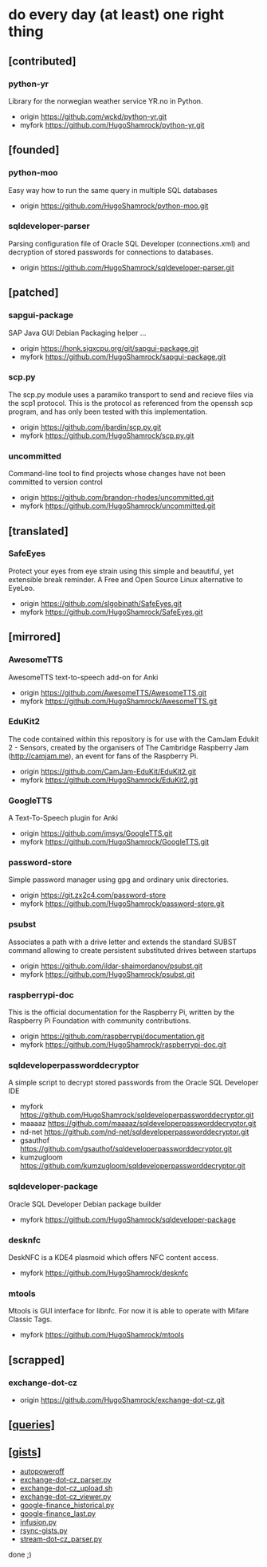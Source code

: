 # do every day (at least) one right thing

## [contributed]

### python-yr
Library for the norwegian weather service YR.no in Python.
* origin https://github.com/wckd/python-yr.git
* myfork https://github.com/HugoShamrock/python-yr.git

## [founded]

### python-moo
Easy way how to run the same query in multiple SQL databases
* origin https://github.com/HugoShamrock/python-moo.git

### sqldeveloper-parser
Parsing configuration file of Oracle SQL Developer (connections.xml) and decryption of stored passwords for connections to databases.
* origin https://github.com/HugoShamrock/sqldeveloper-parser.git

## [patched]

### sapgui-package
SAP Java GUI Debian Packaging helper ...
* origin https://honk.sigxcpu.org/git/sapgui-package.git
* myfork https://github.com/HugoShamrock/sapgui-package.git

### scp.py
The scp.py module uses a paramiko transport to send and recieve files via the scp1 protocol. This is the protocol as referenced from the openssh scp program, and has only been tested with this implementation.
* origin https://github.com/jbardin/scp.py.git
* myfork https://github.com/HugoShamrock/scp.py.git

### uncommitted
Command-line tool to find projects whose changes have not been committed to version control
* origin https://github.com/brandon-rhodes/uncommitted.git
* myfork https://github.com/HugoShamrock/uncommitted.git

## [translated]

### SafeEyes
Protect your eyes from eye strain using this simple and beautiful, yet extensible break reminder. A Free and Open Source Linux alternative to EyeLeo.
* origin https://github.com/slgobinath/SafeEyes.git
* myfork https://github.com/HugoShamrock/SafeEyes.git

## [mirrored]

### AwesomeTTS
AwesomeTTS text-to-speech add-on for Anki
* origin https://github.com/AwesomeTTS/AwesomeTTS.git
* myfork https://github.com/HugoShamrock/AwesomeTTS.git

### EduKit2
The code contained within this repository is for use with the CamJam Edukit 2 - Sensors, created by the organisers of The Cambridge Raspberry Jam (http://camjam.me), an event for fans of the Raspberry Pi.
* origin https://github.com/CamJam-EduKit/EduKit2.git
* myfork https://github.com/HugoShamrock/EduKit2.git

### GoogleTTS
A Text-To-Speech plugin for Anki
* origin https://github.com/imsys/GoogleTTS.git
* myfork https://github.com/HugoShamrock/GoogleTTS.git

### password-store
Simple password manager using gpg and ordinary unix directories.
* origin https://git.zx2c4.com/password-store
* myfork https://github.com/HugoShamrock/password-store.git

### psubst
Associates a path with a drive letter and extends the standard SUBST command allowing to create persistent substituted drives between startups
* origin https://github.com/ildar-shaimordanov/psubst.git
* myfork https://github.com/HugoShamrock/psubst.git

### raspberrypi-doc
This is the official documentation for the Raspberry Pi, written by the Raspberry Pi Foundation with community contributions.
* origin https://github.com/raspberrypi/documentation.git
* myfork https://github.com/HugoShamrock/raspberrypi-doc.git

### sqldeveloperpassworddecryptor
A simple script to decrypt stored passwords from the Oracle SQL Developer IDE
* myfork https://github.com/HugoShamrock/sqldeveloperpassworddecryptor.git
* maaaaz https://github.com/maaaaz/sqldeveloperpassworddecryptor.git
* nd-net https://github.com/nd-net/sqldeveloperpassworddecryptor.git
* gsauthof https://github.com/gsauthof/sqldeveloperpassworddecryptor.git
* kumzugloom https://github.com/kumzugloom/sqldeveloperpassworddecryptor.git

### sqldeveloper-package
Oracle SQL Developer Debian package builder
* myfork https://github.com/HugoShamrock/sqldeveloper-package

### desknfc
DeskNFC is a KDE4 plasmoid which offers NFC content access.
* myfork https://github.com/HugoShamrock/desknfc

### mtools
Mtools is GUI interface for libnfc. For now it is able to operate with Mifare Classic Tags.
* myfork https://github.com/HugoShamrock/mtools

## [scrapped]

### exchange-dot-cz
* origin https://github.com/HugoShamrock/exchange-dot-cz.git

## [[queries]](https://github.com/HugoShamrock/queries.git)

## [[gists]](https://gist.github.com/HugoShamrock/)

* [autopoweroff](https://gist.github.com/HugoShamrock/1031c28f68bb5b3c661eb7841e658319.git)
* [exchange-dot-cz_parser.py](https://gist.github.com/HugoShamrock/8734c44b77ff43570297aa4ec2f331a9.git)
* [exchange-dot-cz_upload.sh](https://gist.github.com/HugoShamrock/8734c44b77ff43570297aa4ec2f331a9.git)
* [exchange-dot-cz_viewer.py](https://gist.github.com/HugoShamrock/8734c44b77ff43570297aa4ec2f331a9.git)
* [google-finance_historical.py](https://gist.github.com/HugoShamrock/bb11c1ea2b2c0bb745ba5d05982d2298.git)
* [google-finance_last.py](https://gist.github.com/HugoShamrock/19f1fc748621582c8362e142fe89f239.git)
* [infusion.py](https://gist.github.com/HugoShamrock/f077f86373f389317f50507341e155a8.git)
* [rsync-gists.py](https://gist.github.com/HugoShamrock/3e4d66ef3dc362781efbb3879af68ff0.git)
* [stream-dot-cz_parser.py](https://gist.github.com/HugoShamrock/b2c04dd868a16478673f6f93d398389c.git)

done ;)
